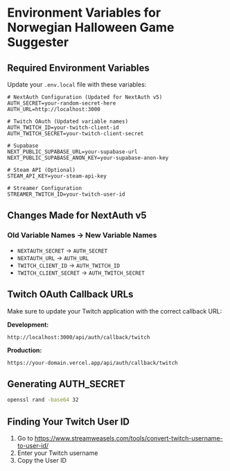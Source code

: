 # Environment Variables for Norwegian Halloween Game Suggester

## Required Environment Variables

Update your `.env.local` file with these variables:

```env
# NextAuth Configuration (Updated for NextAuth v5)
AUTH_SECRET=your-random-secret-here
AUTH_URL=http://localhost:3000

# Twitch OAuth (Updated variable names)
AUTH_TWITCH_ID=your-twitch-client-id
AUTH_TWITCH_SECRET=your-twitch-client-secret

# Supabase
NEXT_PUBLIC_SUPABASE_URL=your-supabase-url
NEXT_PUBLIC_SUPABASE_ANON_KEY=your-supabase-anon-key

# Steam API (Optional)
STEAM_API_KEY=your-steam-api-key

# Streamer Configuration
STREAMER_TWITCH_ID=your-twitch-user-id
```

## Changes Made for NextAuth v5

### Old Variable Names → New Variable Names
- `NEXTAUTH_SECRET` → `AUTH_SECRET`
- `NEXTAUTH_URL` → `AUTH_URL`
- `TWITCH_CLIENT_ID` → `AUTH_TWITCH_ID`
- `TWITCH_CLIENT_SECRET` → `AUTH_TWITCH_SECRET`

## Twitch OAuth Callback URLs

Make sure to update your Twitch application with the correct callback URL:

**Development:**
```
http://localhost:3000/api/auth/callback/twitch
```

**Production:**
```
https://your-domain.vercel.app/api/auth/callback/twitch
```

## Generating AUTH_SECRET

```bash
openssl rand -base64 32
```

## Finding Your Twitch User ID

1. Go to https://www.streamweasels.com/tools/convert-twitch-username-to-user-id/
2. Enter your Twitch username
3. Copy the User ID
